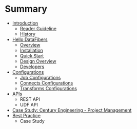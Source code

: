 # Summary

* [Introduction](introduction.md)
   * [Reader Guideline](reader_guideline.md)
   * [History](history.md)
* [Hello DataFibers](hello_datafibers.md)
   * [Overview](overview.md)
   * [Installation](installation.md)
   * [Quick Start](quick_start.md)
   * [Design Overview](design_overview.md)
   * [Developers](developers.md)
* [Configurations](configurations.md)
   * [Job Configurations](job_configurations.md)
   * [Connects Configurations](connects_configurations.md)
   * [Transforms Configurations](transforms_configurations.md)
* [APIs](apis.md)
   * REST API
   * UDF API
* [Case Study: Century Engineering - Project Management](case-study-2.md)
* [Best Practice](case_studies.md)
   * Case Study

